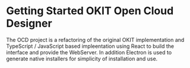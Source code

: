 # Getting Started OKIT Open Cloud Designer

The OCD project is a refactoring of the original OKIT implementation and TypeScript / JavaScript 
based impleentation using React to build the interface and provide the WebServer. In addition
Electron is used to generate native installers for simplicity of installation and use.


